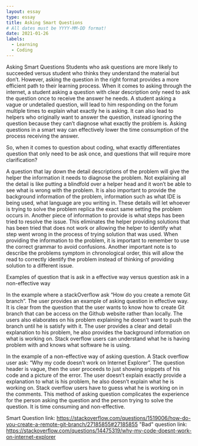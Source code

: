 ```yaml
---
layout: essay
type: essay
title: Asking Smart Questions
# All dates must be YYYY-MM-DD format!
date: 2021-01-26
labels:
  - Learning
  - Coding
---
```


Asking Smart Questions
Students who ask questions are more likely to succeeded versus student who thinks they understand the material but don’t. However, asking the question in the right format provides a more efficient path to their learning process. When it comes to asking through the internet, a student asking a question with clear description only need to ask the question once to receive the answer he needs. A student asking a vague or undetailed question, will lead to him responding on the forum multiple times to explain what exactly he is asking. It can also lead to helpers who originally want to answer the question, instead ignoring the question because they can’t diagnose what exactly the problem is. Asking questions in a smart way can effectively lower the time consumption of the process receiving the answer. 


So, when it comes to question about coding, what exactly differentiates question that only need to be ask once, and questions that will require more clarification? 


A question that lay down the detail descriptions of the problem will give the helper the information it needs to diagnose the problem. Not explaining all the detail is like putting a blindfold over a helper head and it won’t be able to see what is wrong with the problem. It is also important to provide the background information of the problem, information such as what IDE is being used, what language are you writing in. These details will let whoever is trying to solve the problem replica the exact same setting the problem occurs in. Another piece of information to provide is what steps has been tried to resolve the issue. This eliminates the helper providing solutions that has been tried that does not work or allowing the helper to identify what step went wrong in the process of trying solution that was used. When providing the information to the problem, it is important to remember to use the correct grammar to avoid confusions. Another important note is to describe the problems symptom in chronological order, this will allow the read to correctly identify the problem instead of thinking of providing solution to a different issue.  


Examples of question that is ask in a effective way versus question ask in a non-effective way 

In the example where a stackOverflow ask “How do you create a remote Git branch”. The user provides an example of asking question in effective way. It is clear from the question that the user wants to know how to create Git branch that can be access on the Github website rather than locally. The users also elaborates on his problem explaining he doesn’t want to push the branch until he is satisfy with it. The user provides a clear and detail explanation to his problem, he also provides the background information on what is working on. Stack overflow users can understand what he is having problem with and knows what software he is using. 


In the example of a non-effective way of asking question. A Stack overflow user ask: “Why my code doesn’t work on Internet Explorer”. The question header is vague, then the user proceeds to just showing snippets of his code and a picture of the error. The user doesn’t explain exactly provide a explanation to what is his problem, he also doesn’t explain what he is working on. Stack overflow users have to guess what he is working on in the comments. This method of asking question complicates the experience for the person asking the question and the person trying to solve the question. It is time consuming and non-effective.  

Smart Question link: https://stackoverflow.com/questions/1519006/how-do-you-create-a-remote-git-branch/27185855#27185855
"Bad" question link: https://stackoverflow.com/questions/14475319/why-my-code-doesnt-work-on-internet-explorer
